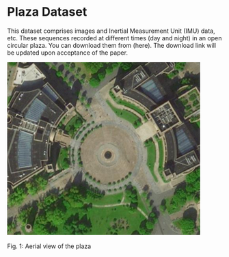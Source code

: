 # Plaza Dataset

This dataset comprises images and Inertial Measurement Unit (IMU) data, etc. These sequences recorded at different times (day and night) in an open circular plaza. You can download them from (here). The download link will be updated upon acceptance of the paper.

![Plaza Image](plaza.png)

Fig. 1: Aerial view of the plaza
